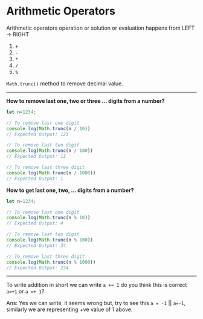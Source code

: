 # Arithmetic Operators

Arithmetic operators operation or solution or evaluation happens from LEFT -> RIGHT
1. `+`
2. `-`
5. `*`
3. `/`
4. `%`

`Math.trunc()` method to remove decimal value.

---
**How to remove last one, two or three ... digits from a number?**

```javascript
let n=1234;

// To remove last one digit
console.log(Math.trunc(n / 10))
// Expected Output: 123

// To remove last two digit
console.log(Math.trunc(n / 100))
// Expected Output: 12

// To remove last three digit
console.log(Math.trunc(n / 1000))
// Expected Output: 1

```

**How to get last one, two, ... digits from a number?**

```javascript
let n=1234;

// To remove last one digit
console.log(Math.trunc(n % 10))
// Expected Output: 4

// To remove last two digit
console.log(Math.trunc(n % 100))
// Expected Output: 34

// To remove last three digit
console.log(Math.trunc(n % 1000))
// Expected Output: 234

```

---
To write addition in short we can write `a += 1` do you think this is correct `a=+1` or `a =+ 1`?

Ans: Yes we can write, it seems wrong but, try to see this `a = -1` || `a=-1`, similarly we are representing +ve value of 1 above.
